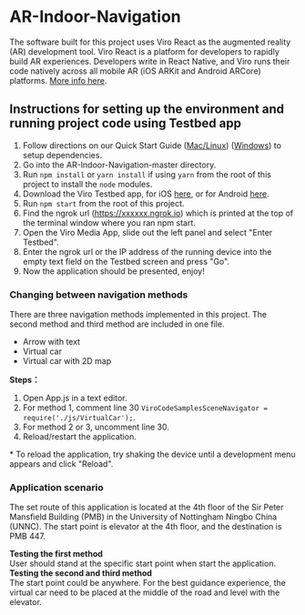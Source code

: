# AR-Indoor-Navigation

The software built for this project uses Viro React as the augmented reality (AR) development tool. Viro React is a platform for developers to rapidly build AR experiences. Developers write in React Native, and Viro runs their code natively across all mobile AR (iOS ARKit and Android ARCore) platforms. [More info here](https://viro-community.readme.io).

## Instructions for setting up the environment and running project code using Testbed app

1. Follow directions on our Quick Start Guide ([Mac/Linux](https://viro-community.readme.io/docs/quick-start-maclinux)) ([Windows](https://viro-community.readme.io/docs/quick-start-windows)) to setup dependencies.
2. Go into the AR-Indoor-Navigation-master directory.
3. Run `npm install` or `yarn install` if using `yarn` from the root of this project to install the `node` modules.
4. Download the Viro Testbed app, for iOS [here](https://itunes.apple.com/us/app/viro-media/id1163100576?mt=8), or for Android [here](https://play.google.com/store/apps/details?id=com.viromedia.viromedia&hl=en).
5. Run `npm start` from the root of this project.
6. Find the ngrok url (https://xxxxxx.ngrok.io) which is printed at the top of the terminal window where you ran npm start.
7. Open the Viro Media App, slide out the left panel and select "Enter Testbed".
8. Enter the ngrok url or the IP address of the running device into the empty text field on the Testbed screen and press "Go".
9. Now the application should be presented, enjoy!

### Changing between navigation methods

There are three navigation methods implemented in this project. The second method and third method are included in one file.

- Arrow with text
- Virtual car
- Virtual car with 2D map

**Steps：**

1. Open App.js in a text editor.
2. For method 1, comment line 30 `ViroCodeSamplesSceneNavigator = require('./js/VirtualCar');`.
3. For method 2 or 3, uncomment line 30.
4. Reload/restart the application.

\* To reload the application, try shaking the device until a development menu appears and click "Reload".

### Application scenario

The set route of this application is located at the 4th floor of the Sir Peter Mansfield Building (PMB) in the University of Nottingham Ningbo China (UNNC). The start point is elevator at the 4th floor, and the destination is PMB 447.

**Testing the first method**<br>
User should stand at the specific start point when start the application. <br>
**Testing the second and third method**<br>
The start point could be anywhere. For the best guidance experience, the virtual car need to be placed at the middle of the road and level with the elevator.<br>